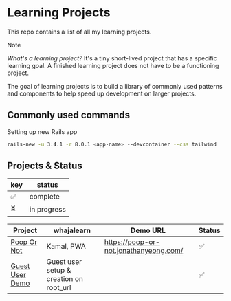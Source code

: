 # Learning Projects

This repo contains a list of all my learning projects.

> [!NOTE]
> *What's a learning project?* It's a tiny short-lived project that has a specific learning goal. A finished learning project does not have to be
a functioning project.

The goal of learning projects is to build a library of commonly used patterns and components to help speed up development
on larger projects.

## Commonly used commands

Setting up new Rails app

```bash
rails-new -u 3.4.1 -r 8.0.1 <app-name> --devcontainer --css tailwind
```

## Projects & Status

| key | status |
| --- | ------ |
|  ✅  | complete |
|  ⏳  | in progress |

| Project | whajalearn | Demo URL | Status |
| ------- | ---------  | -------- | ------ |
| [Poop Or Not](https://github.com/jonathanyeong/poop-or-not/tree/f38646915f722f7f2af4b65e129cced9a98c2a03) | Kamal, PWA | https://poop-or-not.jonathanyeong.com/ |  ✅ |
| [Guest User Demo](https://github.com/jonathanyeong/guest-user-demo/tree/5f4d319f3c8a97be47cfaf6f07579b8264d5fef7) | Guest user setup & creation on root_url| | ✅ |